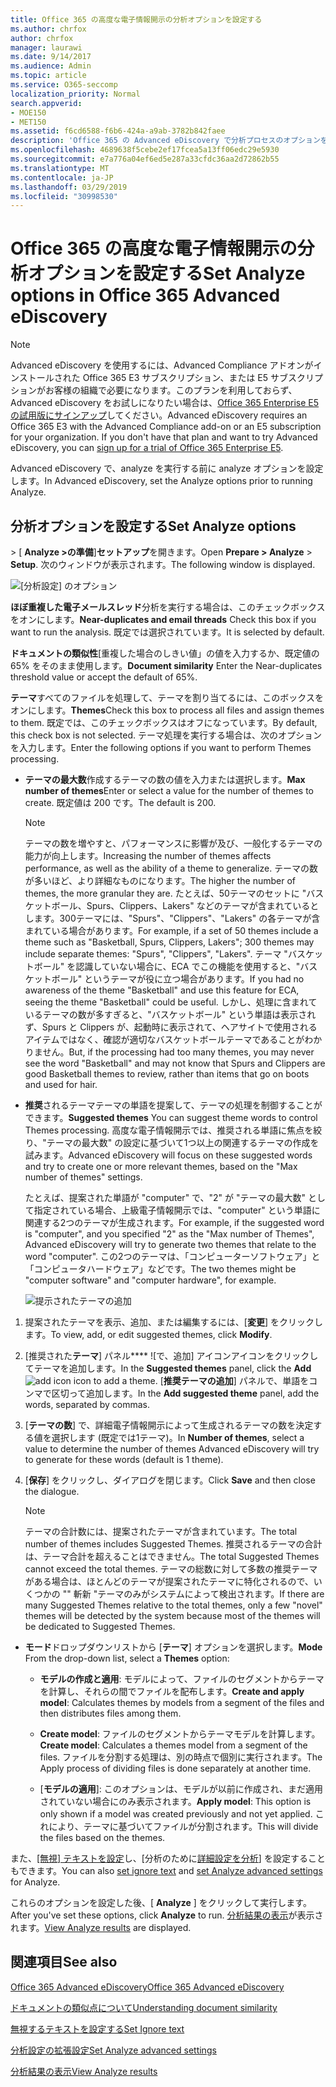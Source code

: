 ```yaml
---
title: Office 365 の高度な電子情報開示の分析オプションを設定する
ms.author: chrfox
author: chrfox
manager: laurawi
ms.date: 9/14/2017
ms.audience: Admin
ms.topic: article
ms.service: O365-seccomp
localization_priority: Normal
search.appverid:
- MOE150
- MET150
ms.assetid: f6cd6588-f6b6-424a-a9ab-3782b842faee
description: 'Office 365 の Advanced eDiscovery で分析プロセスのオプションを設定する手順を確認します。これには、ほぼ重複、電子メールのスレッド、テーマなどが含まれます。  '
ms.openlocfilehash: 4689638f5cebe2ef17fcea5a13ff06edc29e5930
ms.sourcegitcommit: e7a776a04ef6ed5e287a33cfdc36aa2d72862b55
ms.translationtype: MT
ms.contentlocale: ja-JP
ms.lasthandoff: 03/29/2019
ms.locfileid: "30998530"
---
```

# <a name="set-analyze-options-in-office-365-advanced-ediscovery"></a><span data-ttu-id="26dcf-103">Office 365 の高度な電子情報開示の分析オプションを設定する</span><span class="sxs-lookup"><span data-stu-id="26dcf-103">Set Analyze options in Office 365 Advanced eDiscovery</span></span>

> [!NOTE]
> <span data-ttu-id="26dcf-p101">Advanced eDiscovery を使用するには、Advanced Compliance アドオンがインストールされた Office 365 E3 サブスクリプション、または E5 サブスクリプションがお客様の組織で必要になります。このプランを利用しておらず、Advanced eDiscovery をお試しになりたい場合は、[Office 365 Enterprise E5 の試用版にサインアップ](https://go.microsoft.com/fwlink/p/?LinkID=698279)してください。</span><span class="sxs-lookup"><span data-stu-id="26dcf-p101">Advanced eDiscovery requires an Office 365 E3 with the Advanced Compliance add-on or an E5 subscription for your organization. If you don't have that plan and want to try Advanced eDiscovery, you can [sign up for a trial of Office 365 Enterprise E5](https://go.microsoft.com/fwlink/p/?LinkID=698279).</span></span> 
  
<span data-ttu-id="26dcf-106">Advanced eDiscovery で、analyze を実行する前に analyze オプションを設定します。</span><span class="sxs-lookup"><span data-stu-id="26dcf-106">In Advanced eDiscovery, set the Analyze options prior to running Analyze.</span></span>
  
## <a name="set-analyze-options"></a><span data-ttu-id="26dcf-107">分析オプションを設定する</span><span class="sxs-lookup"><span data-stu-id="26dcf-107">Set Analyze options</span></span>

<span data-ttu-id="26dcf-108">\> [ **Analyze \>の準備**]**セットアップ**を開きます。</span><span class="sxs-lookup"><span data-stu-id="26dcf-108">Open **Prepare \> Analyze** \> **Setup**.</span></span> <span data-ttu-id="26dcf-109">次のウィンドウが表示されます。</span><span class="sxs-lookup"><span data-stu-id="26dcf-109">The following window is displayed.</span></span>
  
![[分析設定] のオプション](media/c3ec7a92-8484-4812-b98c-aa3eb740e5b7.png)
  
 <span data-ttu-id="26dcf-111">**ほぼ重複した電子メールスレッド**分析を実行する場合は、このチェックボックスをオンにします。</span><span class="sxs-lookup"><span data-stu-id="26dcf-111">**Near-duplicates and email threads** Check this box if you want to run the analysis.</span></span> <span data-ttu-id="26dcf-112">既定では選択されています。</span><span class="sxs-lookup"><span data-stu-id="26dcf-112">It is selected by default.</span></span> 
  
 <span data-ttu-id="26dcf-113">**ドキュメントの類似性**[重複した場合のしきい値」の値を入力するか、既定値の 65% をそのまま使用します。</span><span class="sxs-lookup"><span data-stu-id="26dcf-113">**Document similarity** Enter the Near-duplicates threshold value or accept the default of 65%.</span></span> 
  
 <span data-ttu-id="26dcf-114">**テーマ**すべてのファイルを処理して、テーマを割り当てるには、このボックスをオンにします。</span><span class="sxs-lookup"><span data-stu-id="26dcf-114">**Themes**Check this box to process all files and assign themes to them.</span></span> <span data-ttu-id="26dcf-115">既定では、このチェックボックスはオフになっています。</span><span class="sxs-lookup"><span data-stu-id="26dcf-115">By default, this check box is not selected.</span></span> <span data-ttu-id="26dcf-116">テーマ処理を実行する場合は、次のオプションを入力します。</span><span class="sxs-lookup"><span data-stu-id="26dcf-116">Enter the following options if you want to perform Themes processing.</span></span>
  
- <span data-ttu-id="26dcf-117">**テーマの最大数**作成するテーマの数の値を入力または選択します。</span><span class="sxs-lookup"><span data-stu-id="26dcf-117">**Max number of themes**Enter or select a value for the number of themes to create.</span></span> <span data-ttu-id="26dcf-118">既定値は 200 です。</span><span class="sxs-lookup"><span data-stu-id="26dcf-118">The default is 200.</span></span> 
    
    > [!NOTE]
    > <span data-ttu-id="26dcf-119">テーマの数を増やすと、パフォーマンスに影響が及び、一般化するテーマの能力が向上します。</span><span class="sxs-lookup"><span data-stu-id="26dcf-119">Increasing the number of themes affects performance, as well as the ability of a theme to generalize.</span></span> <span data-ttu-id="26dcf-120">テーマの数が多いほど、より詳細なものになります。</span><span class="sxs-lookup"><span data-stu-id="26dcf-120">The higher the number of themes, the more granular they are.</span></span> <span data-ttu-id="26dcf-121">たとえば、50テーマのセットに "バスケットボール、Spurs、Clippers、Lakers" などのテーマが含まれているとします。300テーマには、"Spurs"、"Clippers"、"Lakers" の各テーマが含まれている場合があります。</span><span class="sxs-lookup"><span data-stu-id="26dcf-121">For example, if a set of 50 themes include a theme such as "Basketball, Spurs, Clippers, Lakers"; 300 themes may include separate themes: "Spurs", "Clippers", "Lakers".</span></span> <span data-ttu-id="26dcf-122">テーマ "バスケットボール" を認識していない場合に、ECA でこの機能を使用すると、"バスケットボール" というテーマが役に立つ場合があります。</span><span class="sxs-lookup"><span data-stu-id="26dcf-122">If you had no awareness of the theme "Basketball" and use this feature for ECA, seeing the theme "Basketball" could be useful.</span></span> <span data-ttu-id="26dcf-123">しかし、処理に含まれているテーマの数が多すぎると、"バスケットボール" という単語は表示されず、Spurs と Clippers が、起動時に表示されて、ヘアサイトで使用されるアイテムではなく、確認が適切なバスケットボールテーマであることがわかりません。</span><span class="sxs-lookup"><span data-stu-id="26dcf-123">But, if the processing had too many themes, you may never see the word "Basketball" and may not know that Spurs and Clippers are good Basketball themes to review, rather than items that go on boots and used for hair.</span></span> 
  
- <span data-ttu-id="26dcf-124">**推奨**されるテーマテーマの単語を提案して、テーマの処理を制御することができます。</span><span class="sxs-lookup"><span data-stu-id="26dcf-124">**Suggested themes** You can suggest theme words to control Themes processing.</span></span> <span data-ttu-id="26dcf-125">高度な電子情報開示では、推奨される単語に焦点を絞り、"テーマの最大数" の設定に基づいて1つ以上の関連するテーマの作成を試みます。</span><span class="sxs-lookup"><span data-stu-id="26dcf-125">Advanced eDiscovery will focus on these suggested words and try to create one or more relevant themes, based on the "Max number of themes" settings.</span></span> 
    
    <span data-ttu-id="26dcf-126">たとえば、提案された単語が "computer" で、"2" が "テーマの最大数" として指定されている場合、上級電子情報開示では、"computer" という単語に関連する2つのテーマが生成されます。</span><span class="sxs-lookup"><span data-stu-id="26dcf-126">For example, if the suggested word is "computer", and you specified "2" as the "Max number of Themes", Advanced eDiscovery will try to generate two themes that relate to the word "computer".</span></span> <span data-ttu-id="26dcf-127">この2つのテーマは、「コンピューターソフトウェア」と「コンピュータハードウェア」などです。</span><span class="sxs-lookup"><span data-stu-id="26dcf-127">The two themes might be "computer software" and "computer hardware", for example.</span></span> 
    
    ![提示されたテーマの追加](media/06e9ffd3-a76c-423b-b450-9e465eb9a02f.png)
  
1. <span data-ttu-id="26dcf-129">提案されたテーマを表示、追加、または編集するには、[**変更**] をクリックします。</span><span class="sxs-lookup"><span data-stu-id="26dcf-129">To view, add, or edit suggested themes, click **Modify**.</span></span>
    
2. <span data-ttu-id="26dcf-130">[推奨された**テーマ**] パネル\*\*\*\* ![で、[](media/c2dd8b3a-5a22-412c-a7fa-143f5b2b5612.png)追加] アイコンアイコンをクリックしてテーマを追加します。</span><span class="sxs-lookup"><span data-stu-id="26dcf-130">In the **Suggested themes** panel, click the **Add** ![add icon](media/c2dd8b3a-5a22-412c-a7fa-143f5b2b5612.png) icon to add a theme.</span></span> <span data-ttu-id="26dcf-131">[**推奨テーマの追加**] パネルで、単語をコンマで区切って追加します。</span><span class="sxs-lookup"><span data-stu-id="26dcf-131">In the **Add suggested theme** panel, add the words, separated by commas.</span></span> 
    
3. <span data-ttu-id="26dcf-132">[**テーマの数**] で、詳細電子情報開示によって生成されるテーマの数を決定する値を選択します (既定では1テーマ)。</span><span class="sxs-lookup"><span data-stu-id="26dcf-132">In **Number of themes**, select a value to determine the number of themes Advanced eDiscovery will try to generate for these words (default is 1 theme).</span></span>
    
4. <span data-ttu-id="26dcf-133">[**保存**] をクリックし、ダイアログを閉じます。</span><span class="sxs-lookup"><span data-stu-id="26dcf-133">Click **Save** and then close the dialogue.</span></span> 
    
    > [!NOTE]
    > <span data-ttu-id="26dcf-134">テーマの合計数には、提案されたテーマが含まれています。</span><span class="sxs-lookup"><span data-stu-id="26dcf-134">The total number of themes includes Suggested Themes.</span></span> <span data-ttu-id="26dcf-135">推奨されるテーマの合計は、テーマ合計を超えることはできません。</span><span class="sxs-lookup"><span data-stu-id="26dcf-135">The total Suggested Themes cannot exceed the total themes.</span></span> <span data-ttu-id="26dcf-136">テーマの総数に対して多数の推奨テーマがある場合は、ほとんどのテーマが提案されたテーマに特化されるので、いくつかの "" 斬新 "テーマのみがシステムによって検出されます。</span><span class="sxs-lookup"><span data-stu-id="26dcf-136">If there are many Suggested Themes relative to the total themes, only a few "novel" themes will be detected by the system because most of the themes will be dedicated to Suggested Themes.</span></span> 
  
- <span data-ttu-id="26dcf-137">**モード**ドロップダウンリストから [**テーマ**] オプションを選択します。</span><span class="sxs-lookup"><span data-stu-id="26dcf-137">**Mode** From the drop-down list, select a **Themes** option:</span></span> 
    
  - <span data-ttu-id="26dcf-138">**モデルの作成と適用**: モデルによって、ファイルのセグメントからテーマを計算し、それらの間でファイルを配布します。</span><span class="sxs-lookup"><span data-stu-id="26dcf-138">**Create and apply model**: Calculates themes by models from a segment of the files and then distributes files among them.</span></span>
    
  - <span data-ttu-id="26dcf-139">**Create model**: ファイルのセグメントからテーマモデルを計算します。</span><span class="sxs-lookup"><span data-stu-id="26dcf-139">**Create model**: Calculates a themes model from a segment of the files.</span></span> <span data-ttu-id="26dcf-140">ファイルを分割する処理は、別の時点で個別に実行されます。</span><span class="sxs-lookup"><span data-stu-id="26dcf-140">The Apply process of dividing files is done separately at another time.</span></span>
    
  - <span data-ttu-id="26dcf-141">[**モデルの適用**]: このオプションは、モデルが以前に作成され、まだ適用されていない場合にのみ表示されます。</span><span class="sxs-lookup"><span data-stu-id="26dcf-141">**Apply model**: This option is only shown if a model was created previously and not yet applied.</span></span> <span data-ttu-id="26dcf-142">これにより、テーマに基づいてファイルが分割されます。</span><span class="sxs-lookup"><span data-stu-id="26dcf-142">This will divide the files based on the themes.</span></span>
    
<span data-ttu-id="26dcf-143">また、[[無視] テキストを設定](set-ignore-text-in-advanced-ediscovery.md)し、[分析のために[詳細設定を分析](set-analyze-advanced-settings-in-advanced-ediscovery.md)] を設定することもできます。</span><span class="sxs-lookup"><span data-stu-id="26dcf-143">You can also [set ignore text](set-ignore-text-in-advanced-ediscovery.md) and [set Analyze advanced settings](set-analyze-advanced-settings-in-advanced-ediscovery.md) for Analyze.</span></span> 
  
<span data-ttu-id="26dcf-144">これらのオプションを設定した後、[ **Analyze** ] をクリックして実行します。</span><span class="sxs-lookup"><span data-stu-id="26dcf-144">After you've set these options, click **Analyze** to run.</span></span> <span data-ttu-id="26dcf-145">[分析結果の表示](view-analyze-results-in-advanced-ediscovery.md)が表示されます。</span><span class="sxs-lookup"><span data-stu-id="26dcf-145">[View Analyze results](view-analyze-results-in-advanced-ediscovery.md) are displayed.</span></span> 
  
## <a name="see-also"></a><span data-ttu-id="26dcf-146">関連項目</span><span class="sxs-lookup"><span data-stu-id="26dcf-146">See also</span></span>

[<span data-ttu-id="26dcf-147">Office 365 Advanced eDiscovery</span><span class="sxs-lookup"><span data-stu-id="26dcf-147">Office 365 Advanced eDiscovery</span></span>](office-365-advanced-ediscovery.md)
  
[<span data-ttu-id="26dcf-148">ドキュメントの類似点について</span><span class="sxs-lookup"><span data-stu-id="26dcf-148">Understanding document similarity</span></span>](understand-document-similarity-in-advanced-ediscovery.md)
  
[<span data-ttu-id="26dcf-149">無視するテキストを設定する</span><span class="sxs-lookup"><span data-stu-id="26dcf-149">Set Ignore text </span></span>](set-ignore-text-in-advanced-ediscovery.md)
  
[<span data-ttu-id="26dcf-150">分析設定の拡張設定</span><span class="sxs-lookup"><span data-stu-id="26dcf-150">Set Analyze advanced settings</span></span>](set-analyze-advanced-settings-in-advanced-ediscovery.md)
  
[<span data-ttu-id="26dcf-151">分析結果の表示</span><span class="sxs-lookup"><span data-stu-id="26dcf-151">View Analyze results</span></span>](view-analyze-results-in-advanced-ediscovery.md)

